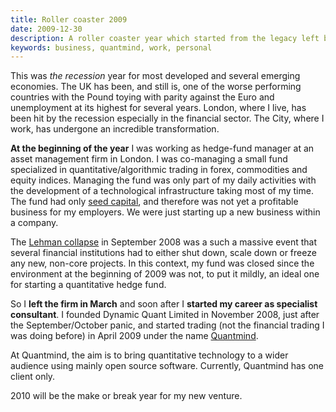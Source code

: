 ```yaml
---
title: Roller coaster 2009
date: 2009-12-30
description: A roller coaster year which started from the legacy left by the bankruptcy of Lehman and lead to the beginning of my career as specialist consultant in quantitative finance and data analysis
keywords: business, quantmind, work, personal
---
```


This was _the recession_ year for most developed and several emerging economies. The UK has been, and still is, one of the worse performing countries with the Pound toying with parity against the Euro and unemployment at its highest for several years.
London, where I live, has been hit by the recession especially in the financial sector. The City, where I work, has undergone an incredible transformation.

**At the beginning of the year** I was working as hedge-fund manager at an asset management firm in London. I was co-managing a small fund specialized in quantitative/algorithmic trading in forex, commodities and equity indices. Managing the fund was only part of my daily activities with the development of a technological infrastructure taking most of my time. The fund had only [seed capital](https://www.investopedia.com/terms/s/seedcapital.asp), and therefore was not yet a profitable business for my employers. We were just starting up a new business within a company.

The [Lehman collapse](http://en.wikipedia.org/wiki/Bankruptcy_of_Lehman_Brothers) in September 2008 was a such a massive event that several financial institutions had to either shut down, scale down or freeze any new, non-core projects. In this context, my fund was closed since the environment at the beginning of 2009 was not, to put it mildly, an ideal one for starting a quantitative hedge fund.

So I **left the firm in March** and soon after I **started my career as specialist consultant**. I founded Dynamic Quant Limited in November 2008, just after the September/October panic, and started trading (not the financial trading I was doing before) in April 2009 under the name [Quantmind](https://quantmind.com/).

At Quantmind, the aim is to bring quantitative technology to a wider audience using mainly open source software.
Currently, Quantmind has one client only.

2010 will be the make or break year for my new venture.
